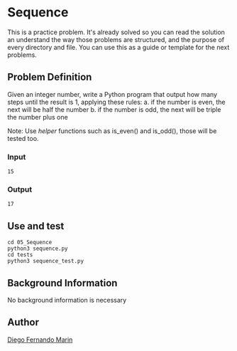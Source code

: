# Sequence

This is a practice problem. It's already solved so you can read the solution an understand the way those problems are structured, and the purpose of every directory and file. You can use this as a guide or template for the next problems.

## Problem Definition

Given an integer number, write a Python program that output how many steps until the result is 1, applying these rules:
a. if the number is even, the next will be half the number
b. if the number is odd, the next will be triple the number plus one

Note: Use _helper_ functions such as is_even() and is_odd(), those will be tested too.

### Input

    15

### Output

    17

## Use and test

    cd 05_Sequence
    python3 sequence.py
    cd tests
    python3 sequence_test.py

## Background Information

No background information is necessary

## Author

[Diego Fernando Marin](https://github.com/dfmarin)

